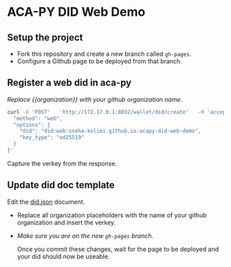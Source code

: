 # ACA-PY DID Web Demo

## Setup the project

- Fork this repository and create a new branch called `gh-pages`.
- Configure a Github page to be deployed from that branch.

## Register a web did in aca-py
*Replace {{organization}} with your github organization name.*
```bash
curl -X 'POST'   'http://172.17.0.1:8032/wallet/did/create'   -H 'accept: application/json'   -H 'Content-Type: application/json'   -H 'Authorization: Bearer eyJhbGciOiJIUzI1NiIsInR5cCI6IkpXVCJ9.eyJ3YWxsZXRfaWQiOiJkZWYxMjFkMC1lYTQyLTRiMzEtOTc0ZC00OGJjYzIxNmFjMmIiLCJpYXQiOjE3NDc4OTAzMTYsImV4cCI6MTc0Nzk3NjcxNn0.78odxIoup-40z30EzanQ-iYwvE1Xr56faBeuW_xcP4c'   -d '{
  "method": "web",
  "options": {
    "did": "did:web:sneha-kolimi.github.io:acapy-did-web-demo",
    "key_type": "ed25519"
  }
}'
```
Capture the verkey from the response.

## Update did doc template

Edit the [did.json](did.json) document. 
- Replace all organization placeholders with the name of your github organization and insert the verkey.
- *Make sure you are on the new `gh-pages` branch.*

  Once you commit these changes, wait for the page to be deployed and your did should now be useable.
